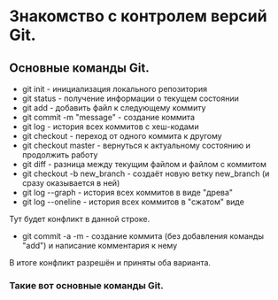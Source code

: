 # Знакомство с контролем версий Git.

## Основные команды Git.

* git init - инициализация локального репозитория
* git status - получение информации о текущем состоянии
* git add - добавить файл к следующему коммиту
* git commit -m "message" - создание коммита
* git log - история всех коммитов с хеш-кодами
* git checkout - переход от одного коммита к другому
* git checkout master - вернуться к актуальному состоянию и продолжить работу
* git diff - разница между текущим файлом и файлом с коммитом
* git checkout -b new_branch - создаёт новую ветку new_branch (и сразу оказывается в ней)
* git log --graph - история всех коммитов в виде "древа"
* git log --oneline - история всех коммитов в "сжатом" виде

Тут будет конфликт в данной строке.
* git commit -a -m - создание коммита (без добавления команды "add") и написание комментария к нему

В итоге конфликт разрешён и приняты оба варианта.

### Такие вот основные команды Git.
